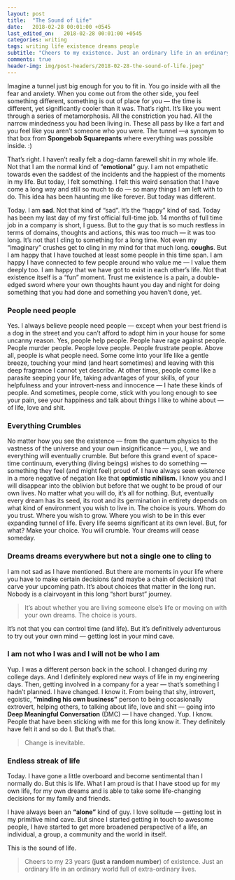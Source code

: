 ```yaml
---
layout: post
title:  "The Sound of Life"
date:   2018-02-28 00:01:00 +0545
last_edited_on:   2018-02-28 00:01:00 +0545
categories: writing
tags: writing life existence dreams people 
subtitle: "Cheers to my existence. Just an ordinary life in an ordinary world full of extra-ordinary lives."
comments: true
header-img: img/post-headers/2018-02-28-the-sound-of-life.jpeg"
---
```

Imagine a tunnel just big enough for you to fit in. You go inside with all the
fear and anxiety. When you come out from the other side, you feel something
different, something is out of place for you — the time is different, yet
significantly cooler than it was. That’s right. It’s like you went through a
series of metamorphosis. All the constriction you had. All the narrow mindedness
you had been living in. These all pass by like a fart and you feel like you
aren’t someone who you were. The tunnel —a synonym to that box from **Spongebob
Squarepants** where everything was possible inside. :)

That’s right. I haven’t really felt a dog-damn farewell shit in my whole life.
Not that I am the normal kind of “**emotional**” guy. I am not empathetic
towards even the saddest of the incidents and the happiest of the moments in my
life. But today, I felt something. I felt this weird sensation that I have come
a long way and still so much to do — so many things I am left with to do. This
idea has been haunting me like forever. But today was different.

Today. I am **sad**. Not that kind of “sad”. It’s the “happy” kind of sad. Today
has been my last day of my first official full-time job. 14 months of full time
job in a company is short, I guess. But to the guy that is so much restless in
terms of domains, thoughts and actions, this was too much — it was too long.
It’s not that I cling to something for a long time. Not even my “imaginary”
crushes get to cling in my mind for that much long. **coughs**. But I am happy
that I have touched at least some people in this time span. I am happy I have
connected to few people around who value me — I value them deeply too. I am
happy that we have got to exist in each other’s life. Not that existence itself
is a “fun” moment. Trust me existence is a pain, a double-edged sword where your
own thoughts haunt you day and night for doing something that you had done and
something you haven’t done, yet.

### People need people

Yes. I always believe people need people — except when your best friend is a dog
in the street and you can’t afford to adopt him in your house for some uncanny
reason. Yes, people help people. People have rage against people. People murder
people. People love people. People frustrate people. Above all, people is what
people need. Some come into your life like a gentle breeze, touching your mind
(and heart sometimes) and leaving with this deep fragrance I cannot yet
describe. At other times, people come like a parasite seeping your life, taking
advantages of your skills, of your helpfulness and your introvert-ness and
innocence — I hate these kinds of people. And sometimes, people come, stick with
you long enough to see your pain, see your happiness and talk about things I
like to whine about — of life, love and shit.

### Everything Crumbles

No matter how you see the existence — from the quantum physics to the vastness
of the universe and your own insignificance — you, I, we and everything will
eventually crumble. But before this grand event of space-time continuum,
everything (living beings) wishes to do something — something they feel (and
might feel) proud of. I have always seen existence in a more negative of
negation like that **optimistic nihilism.** I know you and I will disappear into
the oblivion but before that we ought to be proud of our own lives. No matter
what you will do, it’s all for nothing. But, eventually every dream has its
seed, its root and its germination in entirety depends on what kind of
environment you wish to live in. The choice is yours. Whom do you trust. Where
you wish to grow. Where you wish to be in this ever expanding tunnel of life.
Every life seems significant at its own level. But, for what? Make your choice.
You will crumble. Your dreams will cease someday.

### Dreams dreams everywhere but not a single one to cling to

I am not sad as I have mentioned. But there are moments in your life where you
have to make certain decisions (and maybe a chain of decision) that carve your
upcoming path. It’s about choices that matter in the long run. Nobody is a
clairvoyant in this long “short burst” journey.

> It’s about whether you are living someone else’s life or moving on with your own
> dreams. The choice is yours.

It’s not that you can control time (and life). But it’s definitively adventurous
to try out your own mind — getting lost in your mind cave.

### I am not who I was and I will not be who I am

Yup. I was a different person back in the school. I changed during my college
days. And I definitely explored new ways of life in my engineering days. Then,
getting involved in a company for a year — that’s something I hadn’t planned. I
have changed. I know it. From being that shy, introvert, egoistic, **“minding
his own business”** person to being occasionally extrovert, helping others, to
talking about life, love and shit — going into **Deep Meaningful Conversation**
(DMC) — I have changed. Yup. I know. People that have been sticking with me for
this long know it. They definitely have felt it and so do I. But that’s that.

> Change is inevitable.

### Endless streak of life

Today. I have gone a little overboard and become sentimental than I normally do.
But this is life. What I am proud is that I have stood up for my own life, for
my own dreams and is able to take some life-changing decisions for my family and
friends.

I have always been an **“alone”** kind of guy. I love solitude — getting lost in
my primitive mind cave. But since I started getting in touch to awesome people,
I have started to get more broadened perspective of a life, an individual, a
group, a community and the world in itself.

This is the sound of life.

> Cheers to my 23 years (**just a random number**) of existence. Just an ordinary
> life in an ordinary world full of extra-ordinary lives.
